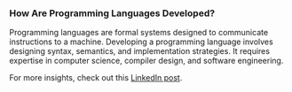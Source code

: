 ### How Are Programming Languages Developed?

Programming languages are formal systems designed to communicate instructions to a machine. Developing a programming language involves designing syntax, semantics, and implementation strategies. It requires expertise in computer science, compiler design, and software engineering.

For more insights, check out this [LinkedIn post](https://www.linkedin.com/posts/iamgeekspe_programming-languagesare-formal-systems-activity-7316075337119891459-jID3?utm_source=share&utm_medium=member_desktop&rcm=ACoAAD8pjIMBdL2WNeD4z_asgy1kkUJaIJhrqzo&authuser=2).
